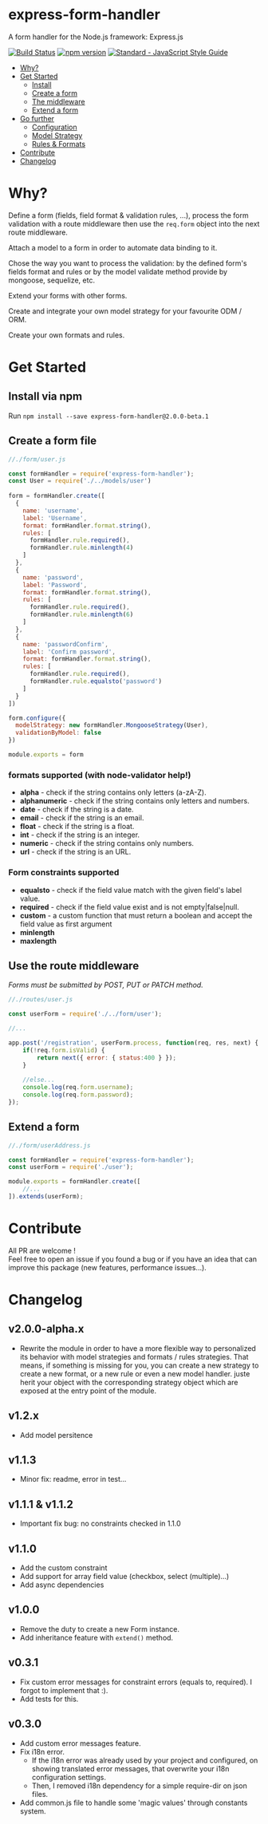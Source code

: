# express-form-handler

A form handler for the Node.js framework: Express.js

[![Build Status](https://travis-ci.org/laudeon/express-form-handler.svg?branch=master)](https://travis-ci.org/laudeon/express-form-handler) [![npm version](https://badge.fury.io/js/express-form-handler.svg)](https://badge.fury.io/js/express-form-handler)
[![Standard - JavaScript Style Guide](https://img.shields.io/badge/code_style-standard-brightgreen.svg)](https://standardjs.com)

- [Why?](#why?)
- [Get Started](#get-started)
  - [Install](#install-via-npm)
  - [Create a form](#create-a-form-file)
  - [The middleware](#use-the-route-middleware)
  - [Extend a form](#extend-a-form)
- [Go further](#go-further)
  - [Configuration](#configuration)
  - [Model Strategy](#model-strategy)
  - [Rules & Formats](#rules-and-formats)
- [Contribute](#contribute)
- [Changelog](#changelog)

# Why?

Define a form (fields, field format & validation rules, ...), process the form validation with a route middleware then use the `req.form` object into the next route middleware.

Attach a model to a form in order to automate data binding to it.

Chose the way you want to process the validation: by the defined form's fields format and rules or by the model validate method provide by mongoose, sequelize, etc.

Extend your forms with other forms.

Create and integrate your own model strategy for your favourite ODM / ORM.

Create your own formats and rules.

# Get Started

## Install via npm
Run `npm install --save express-form-handler@2.0.0-beta.1`

## Create a form file
```js
//./form/user.js

const formHandler = require('express-form-handler');
const User = require('./../models/user')
 
form = formHandler.create([
  {
    name: 'username',
    label: 'Username',
    format: formHandler.format.string(),
    rules: [
      formHandler.rule.required(), 
      formHandler.rule.minlength(4)
    ]
  }, 
  {
    name: 'password',
    label: 'Password',
    format: formHandler.format.string(),
    rules: [
      formHandler.rule.required(), 
      formHandler.rule.minlength(6)
    ]
  },
  {
    name: 'passwordConfirm',
    label: 'Confirm password',
    format: formHandler.format.string(),
    rules: [
      formHandler.rule.required(),
      formHandler.rule.equalsto('password')
    ]
  }
])

form.configure({
  modelStrategy: new formHandler.MongooseStrategy(User),
  validationByModel: false
})

module.exports = form

```
### formats supported (with node-validator help!)

- **alpha** - check if the string contains only letters (a-zA-Z).
- **alphanumeric** - check if the string contains only letters and numbers.
- **date** - check if the string is a date.
- **email** - check if the string is an email.
- **float** - check if the string is a float.
- **int** - check if the string is an integer.
- **numeric** - check if the string contains only numbers.
- **url** - check if the string is an URL.

### Form constraints supported

- **equalsto** - check if the field value match with the given field's label value.
- **required** - check if the field value exist and is not empty|false|null.
- **custom** - a custom function that must return a boolean and accept the field value as first argument
- **minlength**
- **maxlength**

## Use the route middleware

*Forms must be submitted by POST, PUT or PATCH method.*

```js
//./routes/user.js

const userForm = require('./../form/user');

//...

app.post('/registration', userForm.process, function(req, res, next) {
    if(!req.form.isValid) {
        return next({ error: { status:400 } });
    }
    
    //else...
    console.log(req.form.username);
    console.log(req.form.password);
});
```

## Extend a form

```js
//./form/userAddress.js

const formHandler = require('express-form-handler');
const userForm = require('./user');

module.exports = formHandler.create([
    //...
]).extends(userForm);
```

# Contribute

All PR are welcome !  
Feel free to open an issue if you found a bug or if you have an idea that can improve this package (new features, performance issues...).

# Changelog

## v2.0.0-alpha.x
- Rewrite the module in order to have a more flexible way to personalized its behavior with model strategies and formats / rules strategies. That means, if something is missing for you, you can create a new strategy to create a new format, or a new rule or even a new model handler. juste herit your object with the corresponding strategy object which are exposed at the entry point of the module.

## v1.2.x

- Add model persitence

## v1.1.3

- Minor fix: readme, error in test...

## v1.1.1 & v1.1.2

- Important fix bug: no constraints checked in 1.1.0

## v1.1.0

- Add the custom constraint
- Add support for array field value (checkbox, select (multiple)...)
- Add async dependencies

## v1.0.0

- Remove the duty to create a new Form instance.
- Add inheritance feature with `extend()` method.

## v0.3.1

- Fix custom error messages for constraint errors (equals to, required). I forgot to implement that :).
- Add tests for this.

## v0.3.0

- Add custom error messages feature.
- Fix i18n error. 
  - If the i18n error was already used by your project and configured, on showing translated error messages, that overwrite your i18n configuration settings.  
  - Then, I removed i18n dependency for a simple require-dir on json files.
- Add common.js file to handle some 'magic values' through constants system.
